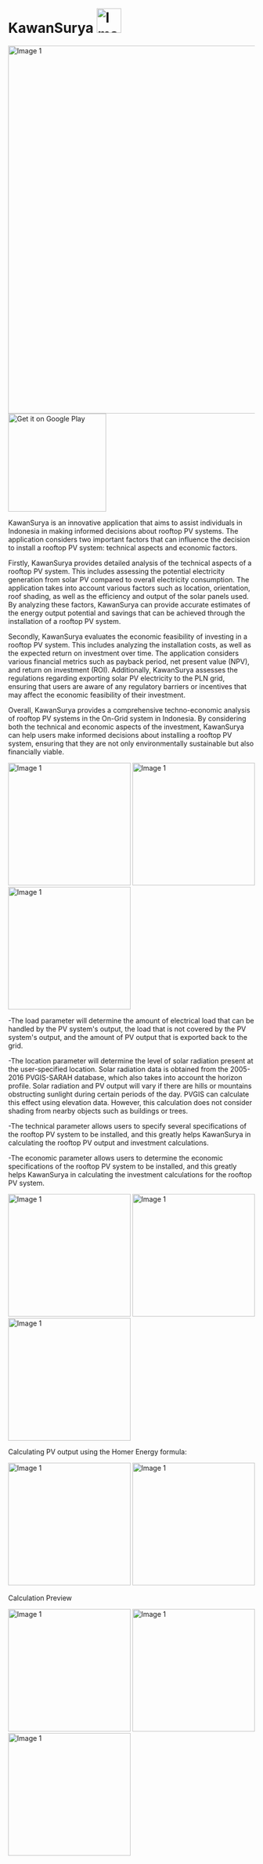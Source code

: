 # KawanSurya   <img src="https://github.com/vinensius/KawanSurya/blob/main/ss/logo_round.png" alt="Image 1" width="50"> 
<img src="https://github.com/vinensius/KawanSurya/blob/main/ss/graphfeat.png" alt="Image 1" width="750">
<a href='https://play.google.com/store/apps/details?id=com.christophermarvel.pvcalc'><img alt='Get it on Google Play' src='https://play.google.com/intl/en_us/badges/static/images/badges/en_badge_web_generic.png' width=200/></a>

KawanSurya is an innovative application that aims to assist individuals in Indonesia in making informed decisions about rooftop PV systems. The application considers two important factors that can influence the decision to install a rooftop PV system: technical aspects and economic factors.

Firstly, KawanSurya provides detailed analysis of the technical aspects of a rooftop PV system. This includes assessing the potential electricity generation from solar PV compared to overall electricity consumption. The application takes into account various factors such as location, orientation, roof shading, as well as the efficiency and output of the solar panels used. By analyzing these factors, KawanSurya can provide accurate estimates of the energy output potential and savings that can be achieved through the installation of a rooftop PV system.

Secondly, KawanSurya evaluates the economic feasibility of investing in a rooftop PV system. This includes analyzing the installation costs, as well as the expected return on investment over time. The application considers various financial metrics such as payback period, net present value (NPV), and return on investment (ROI). Additionally, KawanSurya assesses the regulations regarding exporting solar PV electricity to the PLN grid, ensuring that users are aware of any regulatory barriers or incentives that may affect the economic feasibility of their investment.

Overall, KawanSurya provides a comprehensive techno-economic analysis of rooftop PV systems in the On-Grid system in Indonesia. By considering both the technical and economic aspects of the investment, KawanSurya can help users make informed decisions about installing a rooftop PV system, ensuring that they are not only environmentally sustainable but also financially viable.


<img src="https://github.com/vinensius/KawanSurya/blob/main/ss/home.png" alt="Image 1" width="250"> <img src="https://github.com/vinensius/KawanSurya/blob/main/ss/beban.png" alt="Image 1" width="250"> <img src="https://github.com/vinensius/KawanSurya/blob/main/ss/lokasi.png" alt="Image 1" width="250">

-The load parameter will determine the amount of electrical load that can be handled by the PV system's output, the load that is not covered by the PV system's output, and the amount of PV output that is exported back to the grid.

-The location parameter will determine the level of solar radiation present at the user-specified location. Solar radiation data is obtained from the 2005-2016 PVGIS-SARAH database, which also takes into account the horizon profile. Solar radiation and PV output will vary if there are hills or mountains obstructing sunlight during certain periods of the day. PVGIS can calculate this effect using elevation data. However, this calculation does not consider shading from nearby objects such as buildings or trees.

-The technical parameter allows users to specify several specifications of the rooftop PV system to be installed, and this greatly helps KawanSurya in calculating the rooftop PV output and investment calculations.

-The economic parameter allows users to determine the economic specifications of the rooftop PV system to be installed, and this greatly helps KawanSurya in calculating the investment calculations for the rooftop PV system.

<img src="https://github.com/vinensius/KawanSurya/blob/main/ss/teknis.png" alt="Image 1" width="250"> <img src="https://github.com/vinensius/KawanSurya/blob/main/ss/eko.png" alt="Image 1" width="250"> <img src="https://github.com/vinensius/KawanSurya/blob/main/ss/kalkulasi1.png" alt="Image 1" width="250">

Calculating PV output using the Homer Energy formula:

<img src="https://github.com/vinensius/KawanSurya/blob/main/ss/rumuspvout.png" alt="Image 1" width="250">
<img src="https://github.com/vinensius/KawanSurya/blob/main/ss/rumustc.png" alt="Image 1" width="250">


Calculation  Preview

<img src="https://github.com/vinensius/KawanSurya/blob/main/ss/kalkulasi%202.png" alt="Image 1" width="250"> <img src="https://github.com/vinensius/KawanSurya/blob/main/ss/kalkulasi3.png" alt="Image 1" width="250"> <img src="https://github.com/vinensius/KawanSurya/blob/main/ss/kalukalsi4.png" alt="Image 1" width="250">

